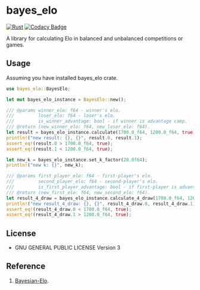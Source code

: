 # bayes_elo

[![Rust](https://github.com/Joker2770/bayes_elo/actions/workflows/rust.yml/badge.svg)](https://github.com/Joker2770/bayes_elo/actions/workflows/rust.yml)
[![Codacy Badge](https://api.codacy.com/project/badge/Grade/72cf25d0c0944860929596f61d2d8749)](https://app.codacy.com/gh/Joker2770/bayes_elo?utm_source=github.com&utm_medium=referral&utm_content=Joker2770/bayes_elo&utm_campaign=Badge_Grade)

A library for calculating Elo in balanced and unbalanced competitions or games.

## Usage

Assuming you have installed bayes_elo crate.

```rust
use bayes_elo::BayesElo;

let mut bayes_elo_instance = BayesElo::new();

/// @params winner_elo: f64 - winner's elo.
///         loser_elo: f64 - loser's elo.
///         is_winner_advantage: bool - if winner is advantage camp.
/// @return (new_winner_elo: f64, new_loser_elo: f64).
let result = bayes_elo_instance.calculate(1700.0_f64, 1200.0_f64, true);
println!("new result: {}, {}", result.0, result.1);
assert_eq!(result.0 > 1700.0_f64, true);
assert_eq!(result.1 < 1200.0_f64, true);

let new_k = bayes_elo_instance.set_k_factor(20.0f64);
println!("new k: {}", new_k);

/// @params first_player_elo: f64 - first-player's elo.
///         second_player_elo: f64 - second-player's elo.
///         is_first_player_advantage: bool - if first-player is advantage camp.
/// @return (new_first_elo: f64, new_second_elo: f64).
let result_4_draw = bayes_elo_instance.calculate_4_draw(1700.0_f64, 1200.0_f64, true);
println!("new result_4_draw: {}, {}", result_4_draw.0, result_4_draw.1);
assert_eq!(result_4_draw.0 < 1700.0_f64, true);
assert_eq!(result_4_draw.1 > 1200.0_f64, true);
```

## License

* GNU GENERAL PUBLIC LICENSE Version 3

## Reference

1. [Bayesian-Elo](https://www.remi-coulom.fr/Bayesian-Elo/).
